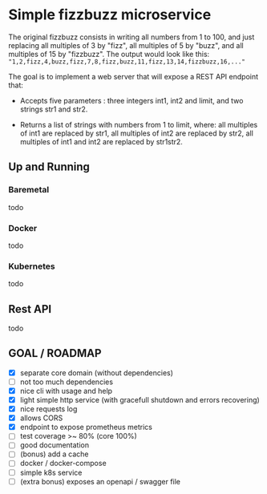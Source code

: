 # Simple fizzbuzz microservice

The original fizzbuzz consists in writing all numbers from 1 to 100, and
just replacing all multiples of 3 by "fizz", all multiples of 5 by "buzz",
and all multiples of 15 by "fizzbuzz".
The output would look like this:
`"1,2,fizz,4,buzz,fizz,7,8,fizz,buzz,11,fizz,13,14,fizzbuzz,16,..."`

The goal is to implement a web server that will expose a REST API endpoint
that:

- Accepts five parameters : three integers int1, int2 and limit, and two
strings str1 and str2.

- Returns a list of strings with numbers from 1 to limit, where: all
multiples of int1 are replaced by str1, all multiples of int2 are replaced
by str2, all multiples of int1 and int2 are replaced by str1str2.

## Up and Running

### Baremetal

todo

### Docker

todo

### Kubernetes

todo

## Rest API

todo

## GOAL / ROADMAP

- [x] separate core domain (without dependencies)
- [ ] not too much dependencies
- [x] nice cli with usage and help
- [x] light simple http service (with gracefull shutdown and errors recovering)
- [x] nice requests log
- [x] allows CORS
- [x] endpoint to expose prometheus metrics
- [ ] test coverage >~ 80% (core 100%)
- [ ] good documentation
- [ ] (bonus) add a cache
- [ ] docker / docker-compose
- [ ] simple k8s service
- [ ] (extra bonus) exposes an openapi / swagger file
